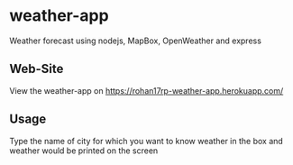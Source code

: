 # weather-app
Weather forecast using nodejs, MapBox, OpenWeather and express

## Web-Site
View the weather-app on https://rohan17rp-weather-app.herokuapp.com/

## Usage
Type the name of city for which you want to know weather in the box and weather would be printed on the screen
